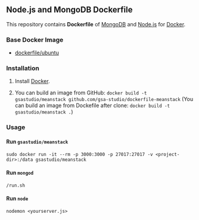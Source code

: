 ## Node.js and MongoDB Dockerfile


This repository contains **Dockerfile** of [MongoDB](http://www.mongodb.org/) and [Node.js](http://nodejs.org/) for [Docker](https://www.docker.com/).


### Base Docker Image

* [dockerfile/ubuntu](http://dockerfile.github.io/#/ubuntu)


### Installation

1. Install [Docker](https://www.docker.com/).

2. You can build an image from GitHub: `docker build -t gsastudio/meanstack github.com/gsa-studio/dockerfile-meanstack`
   (You can build an image from Dockefile after clone: `docker build -t gsastudio/meanstack .`)


### Usage

#### Run `gsastudio/meanstack`

    sudo docker run -it --rm -p 3000:3000 -p 27017:27017 -v <project-dir>:/data gsastudio/meanstack

#### Run `mongod`

    /run.sh

#### Run `node`

    nodemon <yourserver.js>

